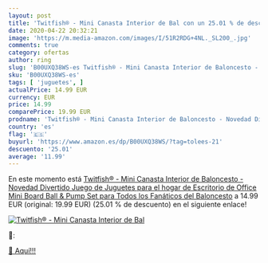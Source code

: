 ```yaml
---
layout: post
title: 'Twitfish® - Mini Canasta Interior de Bal con un 25.01 % de descuento'
date: 2020-04-22 20:32:21
image: 'https://m.media-amazon.com/images/I/51R2RDG+4NL._SL200_.jpg'
comments: true
category: ofertas
author: ring
slug: 'B00UXQ38WS-es Twitfish® - Mini Canasta Interior de Baloncesto - Novedad...'
sku: 'B00UXQ38WS-es'
tags: [ 'juguetes', ]
actualPrice: 14.99 EUR
currency: EUR
price: 14.99
comparePrice: 19.99 EUR
prodname: 'Twitfish® - Mini Canasta Interior de Baloncesto - Novedad Divertido Juego de Juguetes para el hogar de Escritorio de Office  Mini Board  Ball & Pump Set para Todos los Fanáticos del Baloncesto'
country: 'es'
flag: '🇪🇸'
buyurl: 'https://www.amazon.es/dp/B00UXQ38WS/?tag=tolees-21'
descuento: '25.01'
average: '11.99'
---
```


En este momento está [Twitfish® - Mini Canasta Interior de Baloncesto - Novedad Divertido Juego de Juguetes para el hogar de Escritorio de Office  Mini Board  Ball & Pump Set para Todos los Fanáticos del Baloncesto](https://www.amazon.es/dp/B00UXQ38WS/?tag=tolees-21) a 14.99 EUR (original: 19.99 EUR) (25.01 %  de descuento) en el siguiente enlace!

[![Twitfish® - Mini Canasta Interior de Bal](https://m.media-amazon.com/images/I/51R2RDG+4NL._SL200_.jpg)](https://www.amazon.es/dp/B00UXQ38WS/?tag=tolees-21)

🔎:


[🛒 Aquí!!!](https://www.amazon.es/dp/B00UXQ38WS/?tag=tolees-21)
